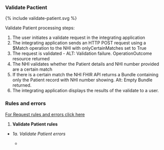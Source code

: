 

### Validate Pactient

<div>
{% include validate-patient.svg %}
</div>

Validate Patient processing steps:

1. The user initiates a validate request in the integrating application
2. The integrating application sends an HTTP POST request using a $Match operation to the NHI with onlyCertainMatches set to True
3. The request is validated - ALT: Validation failure. OperationOutcome resource returned
4. The NHI validates whether the Patient details and NHI number provided are a certain match
5. If there is a certain match the NHI FHIR API returns a Bundle containing only the Patient record with NHI number showing. Alt: Empty Bundle returned.
6. The integrating application displays the results of the validate to a user.

### Rules and errors

[For Request rules and errors click here](/general.html#request-rules-and-errors)

1.	**Validate Patient rules**

 * 
      _1a. Validate Patient errors_

      * 
